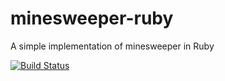 # minesweeper-ruby
A simple implementation of minesweeper in Ruby

[![Build Status](https://travis-ci.org/luckeciano/minesweeper-ruby.svg?branch=master)](https://travis-ci.org/luckeciano/minesweeper-ruby)
